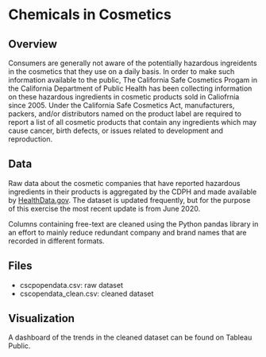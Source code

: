 # Chemicals in Cosmetics
## Overview
Consumers are generally not aware of the potentially hazardous ingreidents in the cosmetics that they use on a daily basis. In order to make such information available to the public, The California Safe Cosmetics Progam in the California Department of Public Health has been collecting information on these hazardous ingredients in cosmetic products sold in Caliofrnia since 2005. Under the California Safe Cosmetics Act, manufacturers, packers, and/or distributors named on the product label are required to report a list of all cosmetic products that contain any ingredients which may cause cancer, birth defects, or issues related to development and reproduction. 

## Data
Raw data about the cosmetic companies that have reported hazardous ingredients in their products is aggregated by the CDPH and made available by [HealthData.gov](https://healthdata.gov/dataset/chemicals-cosmetics). The dataset is updated frequently, but for the purpose of this exercise the most recent update is from June 2020.

Columns containing free-text are cleaned using the Python pandas library in an effort to mainly reduce redundant company and brand names that are recorded in different formats. 

## Files
- cscpopendata.csv: raw dataset
- cscopendata_clean.csv: cleaned dataset

## Visualization
A dashboard of the trends in the cleaned dataset can be found on Tableau Public.
